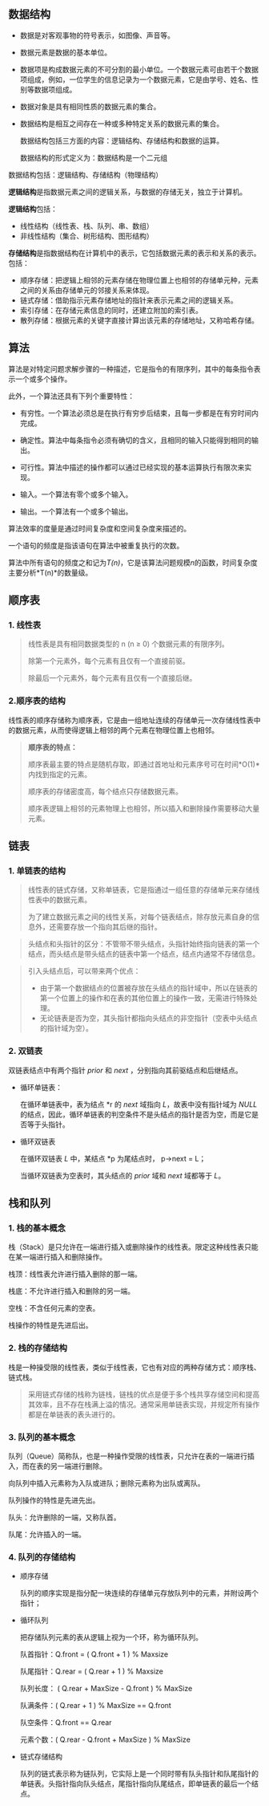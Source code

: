 

## 数据结构

- 数据是对客观事物的符号表示，如图像、声音等。

- 数据元素是数据的基本单位。

- 数据项是构成数据元素的不可分割的最小单位。一个数据元素可由若干个数据项组成，例如，一位学生的信息记录为一个数据元素，它是由学号、姓名、性别等数据项组成。

- 数据对象是具有相同性质的数据元素的集合。

- 数据结构是相互之间存在一种或多种特定关系的数据元素的集合。

  数据结构包括三方面的内容：逻辑结构、存储结构和数据的运算。

  数据结构的形式定义为：数据结构是一个二元组

数据结构包括：逻辑结构、存储结构（物理结构）

**逻辑结构**是指数据元素之间的逻辑关系，与数据的存储无关，独立于计算机。

**逻辑结构**包括：

- 线性结构（线性表、栈、队列、串、数组）
- 非线性结构（集合、树形结构、图形结构）

**存储结构**是指数据结构在计算机中的表示，它包括数据元素的表示和关系的表示。包括：

- 顺序存储：把逻辑上相邻的元素存储在物理位置上也相邻的存储单元种，元素之间的关系由存储单元的邻接关系来体现。
- 链式存储：借助指示元素存储地址的指针来表示元素之间的逻辑关系。
- 索引存储：在存储元素信息的同时，还建立附加的索引表。
- 散列存储：根据元素的关键字直接计算出该元素的存储地址，又称哈希存储。

## 算法

算法是对特定问题求解步骤的一种描述，它是指令的有限序列，其中的每条指令表示一个或多个操作。

此外，一个算法还具有下列个重要特性：

- 有穷性。一个算法必须总是在执行有穷步后结束，且每一步都是在有穷时间内完成。

- 确定性。算法中每条指令必须有确切的含义，且相同的输入只能得到相同的输出。

- 可行性。算法中描述的操作都可以通过已经实现的基本运算执行有限次来实现。

- 输入。一个算法有零个或多个输入。

- 输出。一个算法有一个或多个输出。

算法效率的度量是通过时间复杂度和空间复杂度来描述的。

一个语句的频度是指该语句在算法中被重复执行的次数。

算法中所有语句的频度之和记为*T(n)*，它是该算法问题规模*n*的函数，时间复杂度主要分析*T(n)*的数量级。

## 顺序表

### 1. 线性表

> 线性表是具有相同数据类型的 n (n ≥ 0) 个数据元素的有限序列。
>
> 除第一个元素外，每个元素有且仅有一个直接前驱。
>
> 除最后一个元素外，每个元素有且仅有一个直接后继。

### 2.顺序表的结构

线性表的顺序存储称为顺序表，它是由一组地址连续的存储单元一次存储线性表中的数据元素，从而使得逻辑上相邻的两个元素在物理位置上也相邻。

> **顺序表的特点：**
>
> 顺序表最主要的特点是随机存取，即通过首地址和元素序号可在时间*O(1)*内找到指定的元素。
>
> 顺序表的存储密度高，每个结点只存储数据元素。
>
> 顺序表逻辑上相邻的元素物理上也相邻，所以插入和删除操作需要移动大量元素。

## 链表

### 1. 单链表的结构

> 线性表的链式存储，又称单链表，它是指通过一组任意的存储单元来存储线性表中的数据元素。
>
> 为了建立数据元素之间的线性关系，对每个链表结点，除存放元素自身的信息外，还需要存放一个指向其后继的指针。

> 头结点和头指针的区分：不管带不带头结点，头指针始终指向链表的第一个结点，而头结点是带头结点的链表中第一个结点，结点内通常不存储信息。

> 引入头结点后，可以带来两个优点：
>
> - 由于第一个数据结点的位置被存放在头结点的指针域中，所以在链表的第一个位置上的操作和在表的其他位置上的操作一致，无需进行特殊处理。
> - 无论链表是否为空，其头指针都指向头结点的非空指针（空表中头结点的指针域为空）。

### 2. 双链表

双链表结点中有两个指针 *prior* 和 *next* ，分别指向其前驱结点和后继结点。

- 循环单链表：

  在循环单链表中，表为结点 *r 的 *next* 域指向 *L*，故表中没有指针域为 *NULL* 的结点，因此，循环单链表的判空条件不是头结点的指针是否为空，而是它是否等于头指针。

- 循环双链表

  在循环双链表 *L* 中，某结点 *p 为尾结点时， p->next = L；

  当循环双链表为空表时，其头结点的 *prior* 域和 *next* 域都等于 *L*。

## 栈和队列

### 1. 栈的基本概念

栈（Stack）是只允许在一端进行插入或删除操作的线性表。限定这种线性表只能在某一端进行插入和删除操作。

栈顶：线性表允许进行插入删除的那一端。

栈底：不允许进行插入和删除的另一端。

空栈：不含任何元素的空表。

栈操作的特性是先进后出。

### 2. 栈的存储结构

栈是一种操受限的线性表，类似于线性表，它也有对应的两种存储方式：顺序栈、链式栈。

> 采用链式存储的栈称为链栈，链栈的优点是便于多个栈共享存储空间和提高其效率，且不存在栈满上溢的情况。通常采用单链表实现，并规定所有操作都是在单链表的表头进行的。

### 3. 队列的基本概念

队列（Queue）简称队，也是一种操作受限的线性表，只允许在表的一端进行插入，而在表的另一端进行删除。

向队列中插入元素称为入队或进队；删除元素称为出队或离队。

队列操作的特性是先进先出。

队头：允许删除的一端，又称队首。

队尾：允许插入的一端。

### 4. 队列的存储结构

- 顺序存储

  队列的顺序实现是指分配一块连续的存储单元存放队列中的元素，并附设两个指针；

- 循环队列

  把存储队列元素的表从逻辑上视为一个环，称为循环队列。 

  队首指针：Q.front = ( Q.front + 1 ) % Maxsize

  队尾指针：Q.rear = ( Q.rear + 1 ) % Maxsize

  队列长度： ( Q.rear + MaxSize - Q.front ) % MaxSize

  队满条件：( Q.rear + 1 ) % MaxSize == Q.front

  队空条件：Q.front == Q.rear

  元素个数：( Q.rear - Q.front + MaxSize ) % MaxSize

- 链式存储结构

  队列的链式表示称为链队列，它实际上是一个同时带有队头指针和队尾指针的单链表。头指针指向队头结点，尾指针指向队尾结点，即单链表的最后一个结点。





